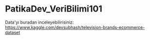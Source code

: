# PatikaDev_VeriBilimi101
Data'yı buradan inceleyebilirisiniz:
https://www.kaggle.com/devsubhash/television-brands-ecommerce-dataset
